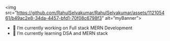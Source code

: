 
<img src=”https://github.com/RahulSelvakumar/RahulSelvakumar/assets/112105461/b49ac2e8-34da-4457-bfd1-70f08c6798f3" alt=”myBanner”>

- 🔭 I’m currently working on Full stack MERN Development
- 🌱 I’m currently learning DSA and MERN stack
